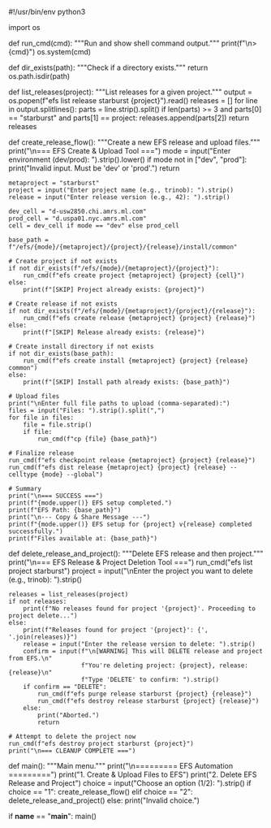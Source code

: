 #!/usr/bin/env python3

import os

def run_cmd(cmd):
    """Run and show shell command output."""
    print(f"\n> {cmd}")
    os.system(cmd)

def dir_exists(path):
    """Check if a directory exists."""
    return os.path.isdir(path)

def list_releases(project):
    """List releases for a given project."""
    output = os.popen(f"efs list release starburst {project}").read()
    releases = []
    for line in output.splitlines():
        parts = line.strip().split()
        if len(parts) >= 3 and parts[0] == "starburst" and parts[1] == project:
            releases.append(parts[2])
    return releases

def create_release_flow():
    """Create a new EFS release and upload files."""
    print("\n=== EFS Create & Upload Tool ===")
    mode = input("Enter environment (dev/prod): ").strip().lower()
    if mode not in ["dev", "prod"]:
        print("Invalid input. Must be 'dev' or 'prod'.")
        return

    metaproject = "starburst"
    project = input("Enter project name (e.g., trinob): ").strip()
    release = input("Enter release version (e.g., 42): ").strip()

    dev_cell = "d-usw2850.chi.amrs.ml.com"
    prod_cell = "d.uspa01.nyc.amrs.ml.com"
    cell = dev_cell if mode == "dev" else prod_cell

    base_path = f"/efs/{mode}/{metaproject}/{project}/{release}/install/common"

    # Create project if not exists
    if not dir_exists(f"/efs/{mode}/{metaproject}/{project}"):
        run_cmd(f"efs create project {metaproject} {project} {cell}")
    else:
        print(f"[SKIP] Project already exists: {project}")

    # Create release if not exists
    if not dir_exists(f"/efs/{mode}/{metaproject}/{project}/{release}"):
        run_cmd(f"efs create release {metaproject} {project} {release}")
    else:
        print(f"[SKIP] Release already exists: {release}")

    # Create install directory if not exists
    if not dir_exists(base_path):
        run_cmd(f"efs create install {metaproject} {project} {release} common")
    else:
        print(f"[SKIP] Install path already exists: {base_path}")

    # Upload files
    print("\nEnter full file paths to upload (comma-separated):")
    files = input("Files: ").strip().split(",")
    for file in files:
        file = file.strip()
        if file:
            run_cmd(f"cp {file} {base_path}")

    # Finalize release
    run_cmd(f"efs checkpoint release {metaproject} {project} {release}")
    run_cmd(f"efs dist release {metaproject} {project} {release} --celltype {mode} --global")

    # Summary
    print("\n=== SUCCESS ===")
    print(f"{mode.upper()} EFS setup completed.")
    print(f"EFS Path: {base_path}")
    print("\n--- Copy & Share Message ---")
    print(f"{mode.upper()} EFS setup for {project} v{release} completed successfully.")
    print(f"Files available at: {base_path}")

def delete_release_and_project():
    """Delete EFS release and then project."""
    print("\n=== EFS Release & Project Deletion Tool ===")
    run_cmd("efs list project starburst")
    project = input("\nEnter the project you want to delete (e.g., trinob): ").strip()

    releases = list_releases(project)
    if not releases:
        print(f"No releases found for project '{project}'. Proceeding to project delete...")
    else:
        print(f"Releases found for project '{project}': {', '.join(releases)}")
        release = input("Enter the release version to delete: ").strip()
        confirm = input(f"\n[WARNING] This will DELETE release and project from EFS.\n"
                        f"You're deleting project: {project}, release: {release}\n"
                        f"Type 'DELETE' to confirm: ").strip()
        if confirm == "DELETE":
            run_cmd(f"efs purge release starburst {project} {release}")
            run_cmd(f"efs destroy release starburst {project} {release}")
        else:
            print("Aborted.")
            return

    # Attempt to delete the project now
    run_cmd(f"efs destroy project starburst {project}")
    print("\n=== CLEANUP COMPLETE ===")

def main():
    """Main menu."""
    print("\n========= EFS Automation =========")
    print("1. Create & Upload Files to EFS")
    print("2. Delete EFS Release and Project")
    choice = input("Choose an option (1/2): ").strip()
    if choice == "1":
        create_release_flow()
    elif choice == "2":
        delete_release_and_project()
    else:
        print("Invalid choice.")

if __name__ == "__main__":
    main()
